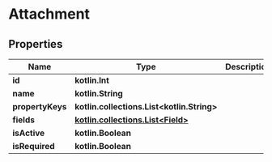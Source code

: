 
# Attachment

## Properties
Name | Type | Description | Notes
------------ | ------------- | ------------- | -------------
**id** | **kotlin.Int** |  | 
**name** | **kotlin.String** |  | 
**propertyKeys** | **kotlin.collections.List&lt;kotlin.String&gt;** |  | 
**fields** | [**kotlin.collections.List&lt;Field&gt;**](Field.md) |  | 
**isActive** | **kotlin.Boolean** |  | 
**isRequired** | **kotlin.Boolean** |  | 



